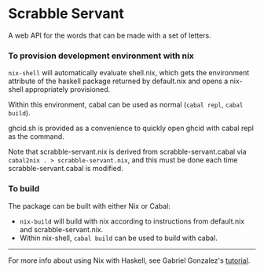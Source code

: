 # Scrabble Servant

A web API for the words that can be made with a set of letters.

### To provision development environment with nix

`nix-shell` will automatically evaluate shell.nix, which gets the environment
attribute of the haskell package returned by default.nix and opens a nix-shell
appropriately provisioned.

Within this environment, cabal can be used as normal (`cabal repl`, `cabal build`).

ghcid.sh is provided as a convenience to quickly open ghcid with cabal repl as
the command.

Note that scrabble-servant.nix is derived from scrabble-servant.cabal via
`cabal2nix . > scrabble-servant.nix`, and this must be done each time
scrabble-servant.cabal is modified.

### To build

The package can be built with either Nix or Cabal:

- `nix-build` will build with nix according to instructions from default.nix and
scrabble-servant.nix.
- Within nix-shell, `cabal build` can be used to build with cabal.

---

For more info about using Nix with Haskell, see Gabriel Gonzalez's 
[tutorial](https://github.com/Gabriel439/haskell-nix/).

